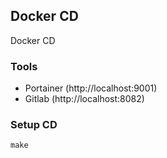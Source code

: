## Docker CD

Docker CD 


### Tools

- Portainer (http://localhost:9001)
- Gitlab (http://localhost:8082)

### Setup CD

```
make
```
